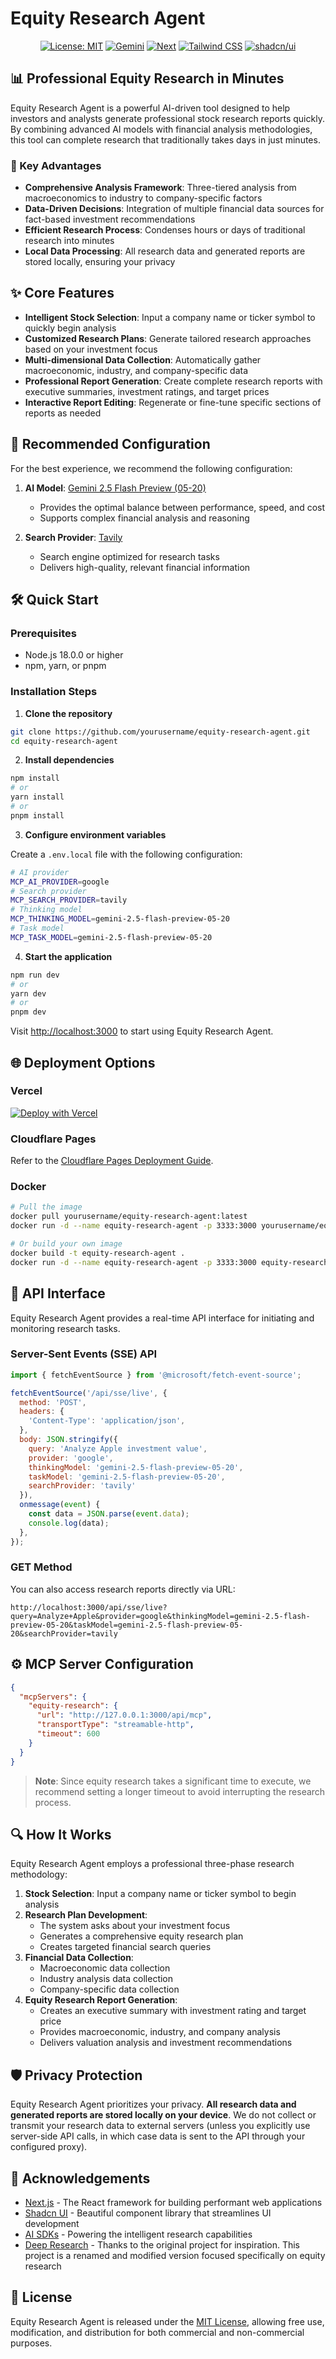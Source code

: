 # Equity Research Agent

<div align="center">

[![License: MIT](https://img.shields.io/badge/License-MIT-default.svg)](https://opensource.org/licenses/MIT)
[![Gemini](https://img.shields.io/badge/Gemini-8E75B2?style=flat&logo=googlegemini&logoColor=white)](https://ai.google.dev/)
[![Next](https://img.shields.io/badge/Next.js-111111?style=flat&logo=nextdotjs&logoColor=white)](https://nextjs.org/)
[![Tailwind CSS](https://img.shields.io/badge/Tailwind%20CSS-06B6D4?style=flat&logo=tailwindcss&logoColor=white)](https://tailwindcss.com/)
[![shadcn/ui](https://img.shields.io/badge/shadcn/ui-111111?style=flat&logo=shadcnui&logoColor=white)](https://ui.shadcn.com/)

</div>

## 📊 Professional Equity Research in Minutes

Equity Research Agent is a powerful AI-driven tool designed to help investors and analysts generate professional stock research reports quickly. By combining advanced AI models with financial analysis methodologies, this tool can complete research that traditionally takes days in just minutes.

### 🌟 Key Advantages

- **Comprehensive Analysis Framework**: Three-tiered analysis from macroeconomics to industry to company-specific factors
- **Data-Driven Decisions**: Integration of multiple financial data sources for fact-based investment recommendations
- **Efficient Research Process**: Condenses hours or days of traditional research into minutes
- **Local Data Processing**: All research data and generated reports are stored locally, ensuring your privacy

## ✨ Core Features

- **Intelligent Stock Selection**: Input a company name or ticker symbol to quickly begin analysis
- **Customized Research Plans**: Generate tailored research approaches based on your investment focus
- **Multi-dimensional Data Collection**: Automatically gather macroeconomic, industry, and company-specific data
- **Professional Report Generation**: Create complete research reports with executive summaries, investment ratings, and target prices
- **Interactive Report Editing**: Regenerate or fine-tune specific sections of reports as needed

## 🚀 Recommended Configuration

For the best experience, we recommend the following configuration:

1. **AI Model**: [Gemini 2.5 Flash Preview (05-20)](https://ai.google.dev/gemini-api/docs/models/gemini-flash)
   - Provides the optimal balance between performance, speed, and cost
   - Supports complex financial analysis and reasoning

2. **Search Provider**: [Tavily](https://tavily.com/)
   - Search engine optimized for research tasks
   - Delivers high-quality, relevant financial information

## 🛠️ Quick Start

### Prerequisites

- Node.js 18.0.0 or higher
- npm, yarn, or pnpm

### Installation Steps

1. **Clone the repository**

```bash
git clone https://github.com/yourusername/equity-research-agent.git
cd equity-research-agent
```

2. **Install dependencies**

```bash
npm install
# or
yarn install
# or
pnpm install
```

3. **Configure environment variables**

Create a `.env.local` file with the following configuration:

```bash
# AI provider
MCP_AI_PROVIDER=google
# Search provider
MCP_SEARCH_PROVIDER=tavily
# Thinking model
MCP_THINKING_MODEL=gemini-2.5-flash-preview-05-20
# Task model
MCP_TASK_MODEL=gemini-2.5-flash-preview-05-20
```

4. **Start the application**

```bash
npm run dev
# or
yarn dev
# or
pnpm dev
```

Visit [http://localhost:3000](http://localhost:3000) to start using Equity Research Agent.

## 🌐 Deployment Options

### Vercel

[![Deploy with Vercel](https://vercel.com/button)](https://vercel.com/new/clone?project-name=equity-research-agent&repository-name=equity-research-agent)

### Cloudflare Pages

Refer to the [Cloudflare Pages Deployment Guide](./docs/How-to-deploy-to-Cloudflare-Pages.md).

### Docker

```bash
# Pull the image
docker pull yourusername/equity-research-agent:latest
docker run -d --name equity-research-agent -p 3333:3000 yourusername/equity-research-agent

# Or build your own image
docker build -t equity-research-agent .
docker run -d --name equity-research-agent -p 3333:3000 equity-research-agent
```

## 🔌 API Interface

Equity Research Agent provides a real-time API interface for initiating and monitoring research tasks.

### Server-Sent Events (SSE) API

```javascript
import { fetchEventSource } from '@microsoft/fetch-event-source';

fetchEventSource('/api/sse/live', {
  method: 'POST',
  headers: {
    'Content-Type': 'application/json',
  },
  body: JSON.stringify({
    query: 'Analyze Apple investment value',
    provider: 'google',
    thinkingModel: 'gemini-2.5-flash-preview-05-20',
    taskModel: 'gemini-2.5-flash-preview-05-20',
    searchProvider: 'tavily'
  }),
  onmessage(event) {
    const data = JSON.parse(event.data);
    console.log(data);
  },
});
```

### GET Method

You can also access research reports directly via URL:

```
http://localhost:3000/api/sse/live?query=Analyze+Apple&provider=google&thinkingModel=gemini-2.5-flash-preview-05-20&taskModel=gemini-2.5-flash-preview-05-20&searchProvider=tavily
```

## ⚙️ MCP Server Configuration

```json
{
  "mcpServers": {
    "equity-research": {
      "url": "http://127.0.0.1:3000/api/mcp",
      "transportType": "streamable-http",
      "timeout": 600
    }
  }
}
```

> **Note**: Since equity research takes a significant time to execute, we recommend setting a longer timeout to avoid interrupting the research process.

## 🔍 How It Works

Equity Research Agent employs a professional three-phase research methodology:

1. **Stock Selection**: Input a company name or ticker symbol to begin analysis
2. **Research Plan Development**:
   - The system asks about your investment focus
   - Generates a comprehensive equity research plan
   - Creates targeted financial search queries
3. **Financial Data Collection**:
   - Macroeconomic data collection
   - Industry analysis data collection
   - Company-specific data collection
4. **Equity Research Report Generation**:
   - Creates an executive summary with investment rating and target price
   - Provides macroeconomic, industry, and company analysis
   - Delivers valuation analysis and investment recommendations

## 🛡️ Privacy Protection

Equity Research Agent prioritizes your privacy. **All research data and generated reports are stored locally on your device**. We do not collect or transmit your research data to external servers (unless you explicitly use server-side API calls, in which case data is sent to the API through your configured proxy).

## 🙏 Acknowledgements

- [Next.js](https://nextjs.org/) - The React framework for building performant web applications
- [Shadcn UI](https://ui.shadcn.com/) - Beautiful component library that streamlines UI development
- [AI SDKs](https://sdk.vercel.ai) - Powering the intelligent research capabilities
- [Deep Research](https://github.com/dzhng/deep-research) - Thanks to the original project for inspiration. This project is a renamed and modified version focused specifically on equity research

## 📝 License

Equity Research Agent is released under the [MIT License](LICENSE), allowing free use, modification, and distribution for both commercial and non-commercial purposes.
